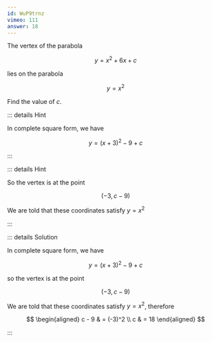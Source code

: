 ```yaml
---
id: WuP9trnz
vimeo: 111
answer: 18
---
```


The vertex of the parabola

$$
y = x^2 + 6x + c
$$

lies on the parabola

$$
y = x^2
$$

Find the value of $c$.

<AnswerInput :answer="$frontmatter.answer" />

::: details Hint

In complete square form, we have

$$
y = (x + 3)^2 - 9 + c
$$

:::

::: details Hint

So the vertex is at the point

$$
(-3, c-9)
$$

We are told that these coordinates satisfy $y = x^2$

:::

::: details Solution

In complete square form, we have

$$
y = (x + 3)^2 - 9 + c
$$

so the vertex is at the point

$$
(-3, c-9)
$$

We are told that these coordinates satisfy $y = x^2$, therefore

$$
\begin{aligned}
c - 9 & = (-3)^2 \\
c & = 18
\end{aligned}
$$

:::
